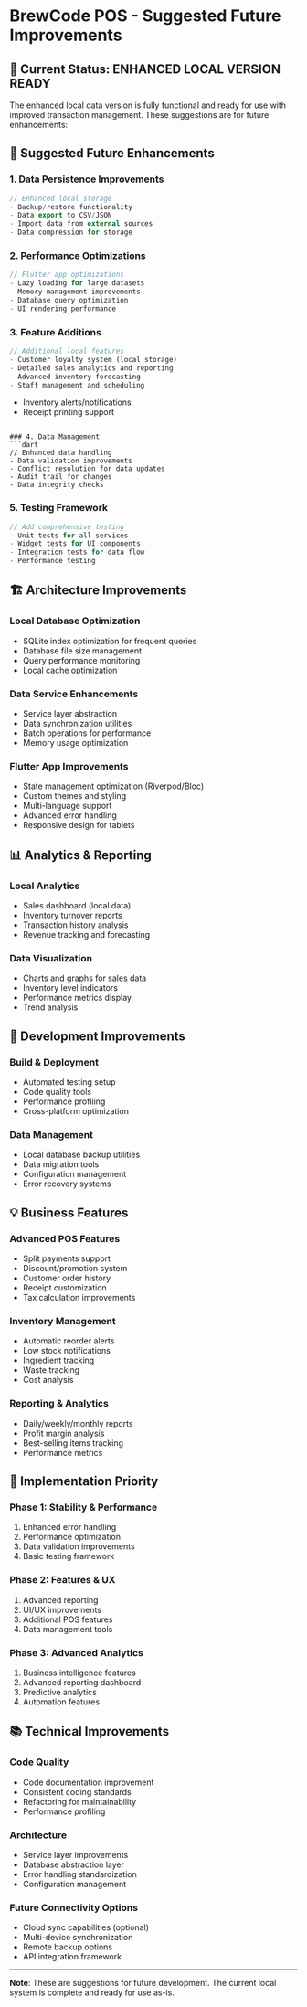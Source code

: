 # BrewCode POS - Suggested Future Improvements

## 🎯 Current Status: ENHANCED LOCAL VERSION READY

The enhanced local data version is fully functional and ready for use with improved transaction management. These suggestions are for future enhancements:

## 🔮 Suggested Future Enhancements

### 1. Data Persistence Improvements
```dart
// Enhanced local storage
- Backup/restore functionality
- Data export to CSV/JSON
- Import data from external sources
- Data compression for storage
```

### 2. Performance Optimizations
```dart
// Flutter app optimizations
- Lazy loading for large datasets
- Memory management improvements
- Database query optimization
- UI rendering performance
```

### 3. Feature Additions
```dart
// Additional local features
- Customer loyalty system (local storage)
- Detailed sales analytics and reporting
- Advanced inventory forecasting
- Staff management and scheduling
```
- Inventory alerts/notifications
- Receipt printing support
```

### 4. Data Management
```dart
// Enhanced data handling
- Data validation improvements
- Conflict resolution for data updates
- Audit trail for changes
- Data integrity checks
```

### 5. Testing Framework
```dart
// Add comprehensive testing
- Unit tests for all services
- Widget tests for UI components
- Integration tests for data flow
- Performance testing
```

## 🏗️ Architecture Improvements

### Local Database Optimization
- SQLite index optimization for frequent queries
- Database file size management
- Query performance monitoring
- Local cache optimization

### Data Service Enhancements
- Service layer abstraction
- Data synchronization utilities
- Batch operations for performance
- Memory usage optimization

### Flutter App Improvements
- State management optimization (Riverpod/Bloc)
- Custom themes and styling
- Multi-language support
- Advanced error handling
- Responsive design for tablets

## 📊 Analytics & Reporting

### Local Analytics
- Sales dashboard (local data)
- Inventory turnover reports
- Transaction history analysis
- Revenue tracking and forecasting

### Data Visualization
- Charts and graphs for sales data
- Inventory level indicators
- Performance metrics display
- Trend analysis

## 🔧 Development Improvements

### Build & Deployment
- Automated testing setup
- Code quality tools
- Performance profiling
- Cross-platform optimization

### Data Management
- Local database backup utilities
- Data migration tools
- Configuration management
- Error recovery systems

## 💡 Business Features

### Advanced POS Features
- Split payments support
- Discount/promotion system
- Customer order history
- Receipt customization
- Tax calculation improvements

### Inventory Management
- Automatic reorder alerts
- Low stock notifications
- Ingredient tracking
- Waste tracking
- Cost analysis

### Reporting & Analytics
- Daily/weekly/monthly reports
- Profit margin analysis
- Best-selling items tracking
- Performance metrics

## 🎯 Implementation Priority

### Phase 1: Stability & Performance
1. Enhanced error handling
2. Performance optimization
3. Data validation improvements
4. Basic testing framework

### Phase 2: Features & UX
1. Advanced reporting
2. UI/UX improvements
3. Additional POS features
4. Data management tools

### Phase 3: Advanced Analytics
1. Business intelligence features
2. Advanced reporting dashboard
3. Predictive analytics
4. Automation features

## 📚 Technical Improvements

### Code Quality
- Code documentation improvement
- Consistent coding standards
- Refactoring for maintainability
- Performance profiling

### Architecture
- Service layer improvements
- Database abstraction layer
- Error handling standardization
- Configuration management

### Future Connectivity Options
- Cloud sync capabilities (optional)
- Multi-device synchronization
- Remote backup options
- API integration framework

---

**Note**: These are suggestions for future development. The current local system is complete and ready for use as-is.
